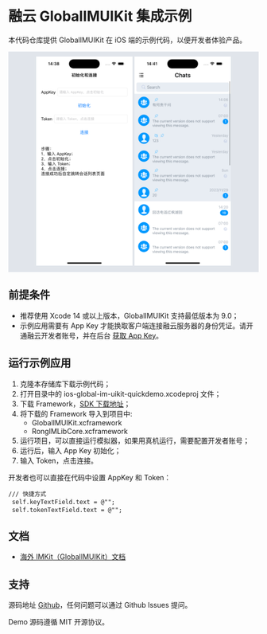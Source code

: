 # 融云 GlobalIMUIKit 集成示例

本代码仓库提供 GlobalIMUIKit 在 iOS 端的示例代码，以便开发者体验产品。

<p align="center" style="background-color: #e1e5eb; padding: 10px; margin-top: 5px; margin-bottom:5px;">
<img src="images/ios-global-im-uikit-quick-demo-1.png" width="40%">
   <img src="images/ios-global-im-uikit-quick-demo-2.png" width="40%">
</p>

## 前提条件

* 推荐使用 Xcode 14 或以上版本，GlobalIMUIKit 支持最低版本为 9.0；
* 示例应用需要有 App Key 才能换取客户端连接融云服务器的身份凭证。请开通融云开发者账号，并在后台 [获取 App Key](https://developer.rongcloud.cn/app/appkey)。

## 运行示例应用

1. 克隆本存储库下载示例代码；
2. 打开目录中的 ios-global-im-uikit-quickdemo.xcodeproj 文件；
3. 下载 Framework，[SDK 下载地址](https://www.rongcloud.cn/devcenter?type=sdk&platform=iOS)；
4. 将下载的 Framework 导入到项目中:
   - GlobalIMUIKit.xcframework
   - RongIMLibCore.xcframework
6. 运行项目，可以直接运行模拟器，如果用真机运行，需要配置开发者账号；
7. 运行后，输入 App Key 初始化；
8. 输入 Token，点击连接。

开发者也可以直接在代码中设置 AppKey 和 Token：
   ```
   /// 快捷方式
    self.keyTextField.text = @"";
    self.tokenTextField.text = @"";
   ```

## 文档

- [海外 IMKit（GlobalIMUIKit）文档]

## 支持

源码地址 [Github](https://github.com/rongcloud/ios-global-im-uikit-quickdemo)，任何问题可以通过 Github Issues 提问。


Demo 源码遵循 MIT 开源协议。

<!-- Reference links below -->

<!-- links to docs -->

[海外 IMKit（GlobalIMUIKit）文档]: https://doc.rongcloud.cn/imuikit/IOS/1.X/prepare

<!-- links to ops -->

[获取 App Key]: https://developer.rongcloud.cn/app/appkey/
